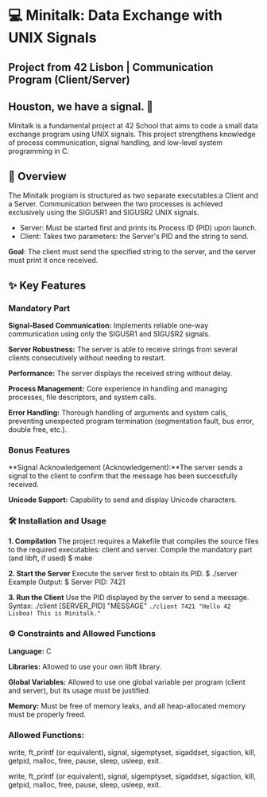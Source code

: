 # 💻 Minitalk: Data Exchange with UNIX Signals

## Project from 42 Lisbon | Communication Program (Client/Server)

## Houston, we have a signal. 🚀

Minitalk is a fundamental project at 42 School that aims to code a small data exchange program using UNIX signals. This project strengthens knowledge of process communication, signal handling, and low-level system programming in C.

## 🎯 Overview

The Minitalk program is structured as two separate executables:a Client and a Server. 
Communication between the two processes is achieved exclusively using the SIGUSR1 and SIGUSR2 UNIX signals.
- Server: Must be started first and prints its Process ID (PID) upon launch.
- Client: Takes two parameters: the Server's PID and the string to send.

**Goal**: The client must send the specified string to the server, and the server must print it once received.

## ✨ Key Features

### Mandatory Part
**Signal-Based Communication:** Implements reliable one-way communication using only the SIGUSR1 and SIGUSR2 signals.

**Server Robustness:** The server is able to receive strings from several clients consecutively without needing to restart.

**Performance:** The server displays the received string without delay.

**Process Management:** Core experience in handling and managing processes, file descriptors, and system calls.

**Error Handling:** Thorough handling of arguments and system calls, preventing unexpected program termination (segmentation fault, bus error, double free, etc.).

### Bonus Features
**Signal Acknowledgement (Acknowledgement):**The server sends a signal to the client to confirm that the message has been successfully received.

**Unicode Support:** Capability to send and display Unicode characters.

### 🛠️ Installation and Usage

**1. Compilation**
The project requires a Makefile that compiles the source files to the required executables: client and server.
Compile the mandatory part (and libft, if used)
$ make

**2. Start the Server**
Execute the server first to obtain its PID.
$ ./server
Example Output:
$ Server PID: 7421

**3. Run the Client**
Use the PID displayed by the server to send a message.
Syntax: ./client [SERVER_PID] "MESSAGE"
`./client 7421 "Hello 42 Lisboa! This is Minitalk."`

### ⚙️ Constraints and Allowed Functions

**Language:** C

**Libraries:** Allowed to use your own libft library.

**Global Variables:** Allowed to use one global variable per program (client and server), but its usage must be justified.

**Memory:** Must be free of memory leaks, and all heap-allocated memory must be properly freed.

### Allowed Functions:
write, ft_printf (or equivalent), signal, sigemptyset, sigaddset, sigaction, kill, getpid, malloc, free, pause, sleep, usleep, exit.

write, ft_printf (or equivalent), signal, sigemptyset, sigaddset, sigaction, kill, getpid, malloc, free, pause, sleep, usleep, exit.

